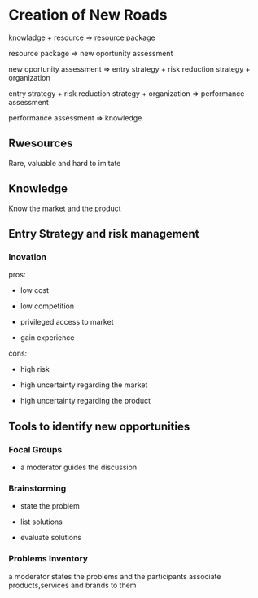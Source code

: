 # Creation of New Roads

knowladge + resource => resource package

resource package => new oportunity assessment

new oportunity assessment => entry strategy + risk reduction strategy + organization

entry strategy + risk reduction strategy + organization => performance assessment

performance assessment => knowledge

## Rwesources

Rare, valuable and hard to imitate

## Knowledge

Know the market and the product

## Entry Strategy and risk management

### Inovation

pros:

- low cost

- low competition

- privileged access to market

- gain experience

cons:

- high risk

- high uncertainty regarding the market

- high uncertainty regarding the product


## Tools to identify new opportunities

### Focal Groups

- a moderator guides the discussion

### Brainstorming

- state the problem

- list solutions

- evaluate solutions

### Problems Inventory

a moderator states the problems and the participants associate products,services and brands to them
